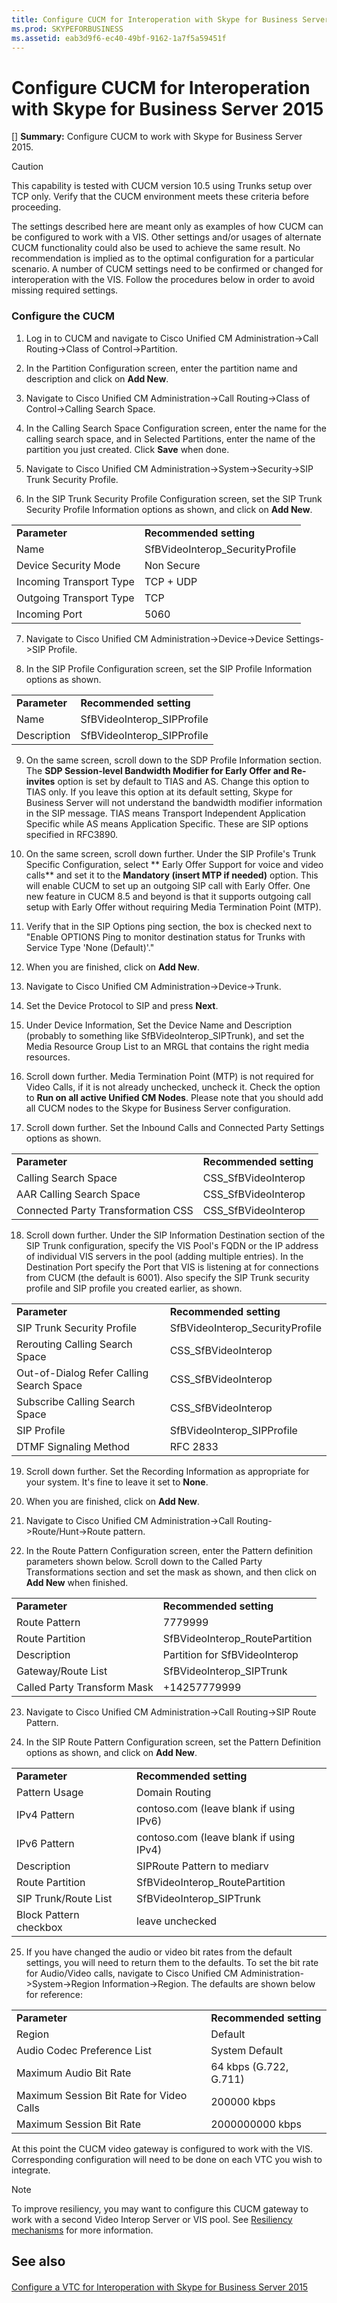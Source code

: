 ```yaml
---
title: Configure CUCM for Interoperation with Skype for Business Server 2015
ms.prod: SKYPEFORBUSINESS
ms.assetid: eab3d9f6-ec40-49bf-9162-1a7f5a59451f
---
```



# Configure CUCM for Interoperation with Skype for Business Server 2015
[] **Summary:** Configure CUCM to work with Skype for Business Server 2015.
> [!CAUTION]
> This capability is tested with CUCM version 10.5 using Trunks setup over TCP only. Verify that the CUCM environment meets these criteria before proceeding. 
  
    
    

The settings described here are meant only as examples of how CUCM can be configured to work with a VIS. Other settings and/or usages of alternate CUCM functionality could also be used to achieve the same result. No recommendation is implied as to the optimal configuration for a particular scenario.
A number of CUCM settings need to be confirmed or changed for interoperation with the VIS. Follow the procedures below in order to avoid missing required settings.
  
    
    


### Configure the CUCM


1. Log in to CUCM and navigate to Cisco Unified CM Administration->Call Routing->Class of Control->Partition.
    
  
2. In the Partition Configuration screen, enter the partition name and description and click on **Add New**.
    
  
3. Navigate to Cisco Unified CM Administration->Call Routing->Class of Control->Calling Search Space.
    
  
4. In the Calling Search Space Configuration screen, enter the name for the calling search space, and in Selected Partitions, enter the name of the partition you just created. Click **Save** when done.
    
  
5. Navigate to Cisco Unified CM Administration->System->Security->SIP Trunk Security Profile.
    
  
6. In the SIP Trunk Security Profile Configuration screen, set the SIP Trunk Security Profile Information options as shown, and click on **Add New**.
    
|||
|:-----|:-----|
|**Parameter** <br/> |**Recommended setting** <br/> |
|Name  <br/> |SfBVideoInterop_SecurityProfile  <br/> |
|Device Security Mode  <br/> |Non Secure  <br/> |
|Incoming Transport Type  <br/> |TCP + UDP  <br/> |
|Outgoing Transport Type  <br/> |TCP  <br/> |
|Incoming Port  <br/> |5060  <br/> |
   
7. Navigate to Cisco Unified CM Administration->Device->Device Settings->SIP Profile.
    
  
8. In the SIP Profile Configuration screen, set the SIP Profile Information options as shown. 
    
|||
|:-----|:-----|
|**Parameter** <br/> |**Recommended setting** <br/> |
|Name  <br/> |SfBVideoInterop_SIPProfile  <br/> |
|Description  <br/> |SfBVideoInterop_SIPProfile  <br/> |
   
9. On the same screen, scroll down to the SDP Profile Information section. The **SDP Session-level Bandwidth Modifier for Early Offer and Re-invites** option is set by default to TIAS and AS. Change this option to TIAS only. If you leave this option at its default setting, Skype for Business Server will not understand the bandwidth modifier information in the SIP message. TIAS means Transport Independent Application Specific while AS means Application Specific. These are SIP options specified in RFC3890.
    
  
10. On the same screen, scroll down further. Under the SIP Profile's Trunk Specific Configuration, select ** Early Offer Support for voice and video calls** and set it to the **Mandatory (insert MTP if needed)** option. This will enable CUCM to set up an outgoing SIP call with Early Offer. One new feature in CUCM 8.5 and beyond is that it supports outgoing call setup with Early Offer without requiring Media Termination Point (MTP).
    
  
11. Verify that in the SIP Options ping section, the box is checked next to "Enable OPTIONS Ping to monitor destination status for Trunks with Service Type 'None (Default)'."
    
  
12. When you are finished, click on **Add New**.
    
  
13. Navigate to Cisco Unified CM Administration->Device->Trunk. 
    
  
14. Set the Device Protocol to SIP and press **Next**.
    
  
15. Under Device Information, Set the Device Name and Description (probably to something like SfBVideoInterop_SIPTrunk), and set the Media Resource Group List to an MRGL that contains the right media resources. 
    
  
16. Scroll down further. Media Termination Point (MTP) is not required for Video Calls, if it is not already unchecked, uncheck it. Check the option to **Run on all active Unified CM Nodes**. Please note that you should add all CUCM nodes to the Skype for Business Server configuration.
    
  
17. Scroll down further. Set the Inbound Calls and Connected Party Settings options as shown.
    
|||
|:-----|:-----|
|**Parameter** <br/> |**Recommended setting** <br/> |
|Calling Search Space  <br/> |CSS_SfBVideoInterop  <br/> |
|AAR Calling Search Space  <br/> |CSS_SfBVideoInterop  <br/> |
|Connected Party Transformation CSS  <br/> |CSS_SfBVideoInterop  <br/> |
   
18. Scroll down further. Under the SIP Information Destination section of the SIP Trunk configuration, specify the VIS Pool's FQDN or the IP address of individual VIS servers in the pool (adding multiple entries). In the Destination Port specify the Port that VIS is listening at for connections from CUCM (the default is 6001). Also specify the SIP Trunk security profile and SIP profile you created earlier, as shown.
    
|||
|:-----|:-----|
|**Parameter** <br/> |**Recommended setting** <br/> |
|SIP Trunk Security Profile  <br/> |SfBVideoInterop_SecurityProfile  <br/> |
|Rerouting Calling Search Space  <br/> |CSS_SfBVideoInterop  <br/> |
|Out-of-Dialog Refer Calling Search Space  <br/> |CSS_SfBVideoInterop  <br/> |
|Subscribe Calling Search Space  <br/> |CSS_SfBVideoInterop  <br/> |
|SIP Profile  <br/> |SfBVideoInterop_SIPProfile  <br/> |
|DTMF Signaling Method  <br/> |RFC 2833  <br/> |
   
19.  Scroll down further. Set the Recording Information as appropriate for your system. It's fine to leave it set to **None**. 
    
  
20. When you are finished, click on **Add New**.
    
  
21. Navigate to Cisco Unified CM Administration->Call Routing->Route/Hunt->Route pattern.
    
  
22.  In the Route Pattern Configuration screen, enter the Pattern definition parameters shown below. Scroll down to the Called Party Transformations section and set the mask as shown, and then click on **Add New** when finished.
    
|||
|:-----|:-----|
|**Parameter** <br/> |**Recommended setting** <br/> |
|Route Pattern  <br/> |7779999  <br/> |
|Route Partition  <br/> |SfBVideoInterop_RoutePartition  <br/> |
|Description  <br/> |Partition for SfBVideoInterop  <br/> |
|Gateway/Route List  <br/> |SfBVideoInterop_SIPTrunk  <br/> |
|Called Party Transform Mask  <br/> |+14257779999  <br/> |
   
23. Navigate to Cisco Unified CM Administration->Call Routing->SIP Route Pattern.
    
  
24. In the SIP Route Pattern Configuration screen, set the Pattern Definition options as shown, and click on **Add New**.
    
|||
|:-----|:-----|
|**Parameter** <br/> |**Recommended setting** <br/> |
| Pattern Usage <br/> |Domain Routing  <br/> |
|IPv4 Pattern  <br/> |contoso.com (leave blank if using IPv6)  <br/> |
|IPv6 Pattern  <br/> |contoso.com (leave blank if using IPv4)  <br/> |
|Description  <br/> |SIPRoute Pattern to mediarv  <br/> |
|Route Partition  <br/> |SfBVideoInterop_RoutePartition  <br/> |
|SIP Trunk/Route List  <br/> |SfBVideoInterop_SIPTrunk  <br/> |
|Block Pattern checkbox  <br/> |leave unchecked  <br/> |
   
25.  If you have changed the audio or video bit rates from the default settings, you will need to return them to the defaults. To set the bit rate for Audio/Video calls, navigate to Cisco Unified CM Administration->System->Region Information->Region. The defaults are shown below for reference:
    
|||
|:-----|:-----|
|**Parameter** <br/> |**Recommended setting** <br/> |
|Region  <br/> |Default  <br/> |
|Audio Codec Preference List  <br/> |System Default  <br/> |
|Maximum Audio Bit Rate  <br/> |64 kbps (G.722, G.711)  <br/> |
|Maximum Session Bit Rate for Video Calls  <br/> |200000 kbps  <br/> |
|Maximum Session Bit Rate  <br/> |2000000000 kbps  <br/> |
   
At this point the CUCM video gateway is configured to work with the VIS. Corresponding configuration will need to be done on each VTC you wish to integrate.
> [!NOTE]
> To improve resiliency, you may want to configure this CUCM gateway to work with a second Video Interop Server or VIS pool. See  [Resiliency mechanisms](plan-for-video-interop-server-in-skype-for-business-server-2015.md#resiliency) for more information.
  
    
    


## See also


#### 


  
    
    
 [Configure a VTC for Interoperation with Skype for Business Server 2015](configure-a-vtc-for-interoperation-with-skype-for-business-server-2015.md)
